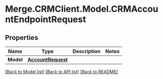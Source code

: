 # Merge.CRMClient.Model.CRMAccountEndpointRequest

## Properties

Name | Type | Description | Notes
------------ | ------------- | ------------- | -------------
**Model** | [**AccountRequest**](AccountRequest.md) |  | 

[[Back to Model list]](../README.md#documentation-for-models) [[Back to API list]](../README.md#documentation-for-api-endpoints) [[Back to README]](../README.md)

